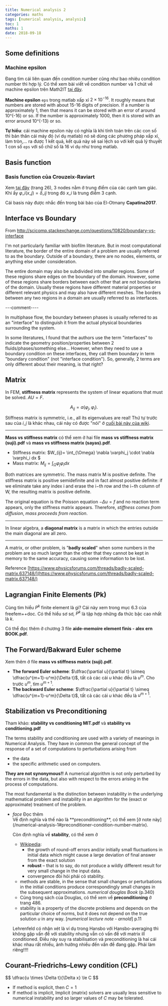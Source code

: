 ```yaml
---
title: Numerical analysis 2
categories: maths
tags: [numerical analysis, analysis]
toc: 1
maths: 1
date: 2018-09-18
---
```


## Some definitions

### Machine epsilon

Đang tìm cái liên quan đến condition number cũng như bao nhiêu condition number thì hợp lý. Có thể xem bài viết về condition number và 1 chút về machine epsilon trên Math2IT [tại đây](math2it.com/tinh-hop-ly-nghiem-he-phuong-trinh-va-khai-niem-condition-number-cua-mot-ma-tran-ky-3/).

**Machine epsilon** `eps` trong matlab xấp xỉ $2\times 10^{-16}$. It roughly means that numbers are stored with about 15-16 digits of precision. If a number is approximately 1, then that means it can be stored with an error of around 10^(-16) or so. If the number is approximately 1000, then it is stored with an error around 10^(-13) or so.

**Tự hiểu**: cái machine epsilon này có nghĩa là khi tính toán trên các con số thì bản thân cái máy đó (ví dụ matlab) nó sẽ dùng các phương pháp xấp xỉ, làm tròn,... ra được 1 kết quả, kết quả này sẽ sai lệch so với kết quả lý thuyết 1 con số `eps` với số chữ số là $16$ ví dụ như trong matlab. 

## Basis function

### Basis function của Crouzeix-Raviart

Xem [tại đây](http://www.mgnet.org/~douglas/Classes/na-sc/notes/ncfem.pdf) (trang 26), 3 nodes nằm ở trung điểm của các cạnh tam giác. Khi ấy $\varphi\_i(x\_j)=\delta\_{ij}$ trong đó $x\_i$ là trung điểm 3 cạnh.

Cái basis này được nhắc đến trong bài báo của El-Otmany **Capatina2017**.

## Interface vs Boundary

From [http://scicomp.stackexchange.com/questions/10820/boundary-vs-interface
](http://scicomp.stackexchange.com/questions/10820/boundary-vs-interface
)

I'm not particularly familiar with biofilm literature. But in most computational literature, the border of the entire domain of a problem are usually referred to as the boundary. Outside of a boundary, there are no nodes, elements, or anything else under consideration.

The entire domain may also be subdivided into smaller regions. Some of these regions share edges on the boundary of the domain. However, some of these regions share borders between each other that are not boundaries of the domain. Usually these regions have different material properties or different relevant physics and may also have different meshes. The borders between any two regions in a domain are usually referred to as interfaces.

---comment----

In multiphase flow, the boundary between phases is usually referred to as an "interface" to distinguish it from the actual physical boundaries surrounding the system. 

In some literatures, I found that the authors use the term "interfaces" to indicate the geometry position/properties between 2 fluids/phases/something else... However, when they need to use a boundary condition on these interfaces, they call them boundary in term "boundary condition" (not "interface condition"). So, generally, 2 terms are only different about their meaning, is that right? 

## Matrix

In FEM, **stiffness matrix** represents the system of linear equations that must be solved. $AU=F$.

$$
A_{ij} = a(\varphi_j,\varphi_i).
$$

Stiffness matrix is symmetric, i.e., all its eigenvalues are real! Thứ tự trước sau của $i,j$ là khác nhau, cái này có được "nói" ở [cuối bài này của wiki](https://en.wikipedia.org/wiki/Stiffness_matrix).

---

**Mass vs stiffness matrix** có thể xem ở hai file **mass vs stiffness matrix (suji).pdf** và **mass vs stiffness matrix (sayas).pdf**.

- Stiffness matrix: $W_{ij}= \int_{\Omega} \nabla \varphi_j \cdot \nabla \varphi_i dx $
- Mass matrix: $M_{ij} = \int_{\Omega} \varphi_j\varphi_i dx$

Both matrices are symmetric. The mass matrix M is positive deﬁnite. The stiﬀness matrix is positive semideﬁnite and in fact almost positive deﬁnite: if we eliminate take any index i and erase the i−th row and the i−th column of W, the resulting matrix is positive deﬁnite.

The original equation is the Poisson equation $−\Delta u = f$ and no reaction term appears, only the stiﬀness matrix appears. Therefore, *stiﬀness comes from diﬀusion*, *mass proceeds from reaction*.

---

In linear algebra, a **diagonal matrix** is a matrix in which the entries outside the main diagonal are all zero.

---

A matrix, or other problem, is "**badly scaled**" when some numbers in the problem are so much larger than the other that they cannot be kept in memory to the same accuracy, causing some information to be lost.

Reference [https://www.physicsforums.com/threads/badly-scaled-matrix.637148/](https://www.physicsforums.com/threads/badly-scaled-matrix.637148/)

## Lagrangian Finite Elements (Pk)

Cùng tìm hiểu $P^k$ finite element là gì? Cái này xem trong mục 6.3 của freefem++doc. Có thể hiểu sơ sơ, $P^k$ là tập hợp những đa thức bậc cao nhất là $k$.

Có thể đọc thêm ở chương 3 file **aide-memoire element finis - alex ern BOOK.pdf**.

## The Forward/Bakward Euler scheme

Xem thêm ở file **mass vs stiffness matrix (suji).pdf**.

- **The forward Euler scheme**: $\dfrac{\partial u}{\partial t} \simeq \dfrac{u^{m+1}-u^m}{\Delta t}$, tất cả các cái $u$ khác đều là $u^m$. Cho trước $u^m$, tìm $u^{m+1}$.
- **The backward Euler scheme**: $\dfrac{\partial u}{\partial t} \simeq \dfrac{u^{m+1}-u^m}{\Delta t}$, tất cả các cái $u$ khác đều là $u^{m+1}$.

## Stabilization vs Preconditioning

Tham khảo: **stability vs conditioning MIT.pdf** và **stability vs conditioning.pdf**

The terms stability and conditioning are used with a variety of meanings in Numerical Analysis. They have in common the general concept of the response of a set of computations to perturbations arising from

- the data
- the specific arithmetic used on computers.

**They are not synonymous!!** A numerical algorithm is not only perturbed by the errors in the data, but also with respect to the errors arising in the process of computations.

The most fundamental is the distinction between instability in the underlying mathematical problem and instability in an
algorithm for the (exact or approximate) treatment of the problem.

<ul class="collapsible" data-collapsible="accordion">
<li>
<div class="collapsible-header" markdown="1"><i class="material-icons">face</i>
Đọc thêm
</div>
<div class="collapsible-body" markdown="1">
Về định nghĩa và thế nào là **preconditioning**, có thể xem [ở note này](/numerical-analysis-1#preconditioner-condition-number-matrix).

Còn định nghĩa về **stability**, có thể xem ở 

- [Wikipedia](https://en.wikipedia.org/wiki/Numerical_stability): 
  - the growth of round-off errors and/or initially small fluctuations in initial data which might cause a large deviation of final answer from the exact solution
  - **robust** – that is to say, do not produce a wildly different result for very small change in the input data.
  - convergence đòi hỏi phải có stability.
- methods are stable, in the sense that small changes or perturbations in the initial conditions produce correspondingly small changes in the subsequent approximations. *numerical douglas Book* (p.340)
- Cũng trong sách của Douglas, có thể xem về **preconditioning** ở trang 486.
- stability is a property of the discrete problems and depends on the particular choice of norms, but it does not depend on the true solution $u$ in any way. [*numerical lecture note - arnold*] p.11

Lehrenfeld có nhận xét là ví dụ trong Hansbo với Hansbo-averaging thì không gặp vấn đề với stability nhưng vẫn có vấn đề với matrix ill conditioned. Điều này suy ra stabilisation và preconditioning là hai cái khác nhau rất nhiều, ảnh hưởng nhiều đến vấn đề đang gặp. Phải làm riêng!!!!
</div>
</li>
</ul>

## Courant–Friedrichs–Lewy condition (CFL)

<div class="p-mark">
$$
\dfrac{u \times \Delta t}{\Delta x} \le C
$$
</div>

- If method is explicit, then $C=1$
- If method is implicit, Implicit (matrix) solvers are usually less sensitive to numerical instability and so larger values of $C$ may be tolerated.